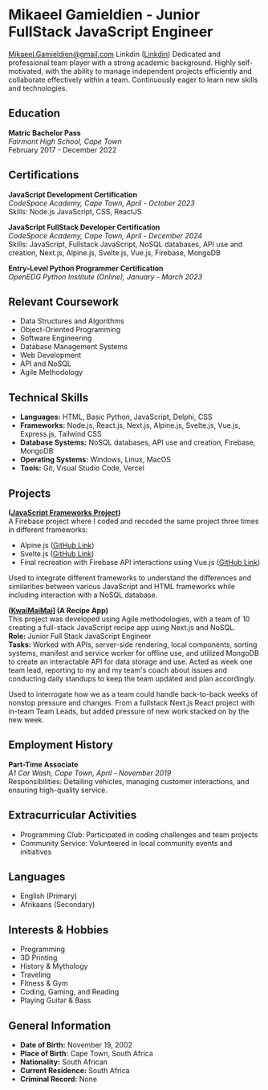 # Mikaeel Gamieldien - Junior FullStack JavaScript Engineer
Mikaeel.Gamieldien@gmail.com
Linkdin ([Linkdin](https://www.linkedin.com/in/mikaeel-gamieldien-352903275/))
Dedicated and professional team player with a strong academic background. Highly self-motivated, with the ability to manage independent projects efficiently and collaborate effectively within a team. Continuously eager to learn new skills and technologies.

## Education
**Matric Bachelor Pass**  
*Fairmont High School, Cape Town*  
February 2017 - December 2022

## Certifications
**JavaScript Development Certification**  
*CodeSpace Academy, Cape Town, April - October 2023*  
Skills: Node.js JavaScript, CSS, ReactJS

**JavaScript FullStack Developer Certification**  
*CodeSpace Academy, Cape Town, April - December 2024*  
Skills: JavaScript, Fullstack JavaScript, NoSQL databases, API use and creation, Next.js, Alpine.js, Svelte.js, Vue.js, Firebase, MongoDB

**Entry-Level Python Programmer Certification**  
*OpenEDG Python Institute (Online), January - March 2023*

## Relevant Coursework
- Data Structures and Algorithms
- Object-Oriented Programming
- Software Engineering
- Database Management Systems
- Web Development
- API and NoSQL
- Agile Methodology

## Technical Skills
- **Languages:** HTML, Basic Python, JavaScript, Delphi, CSS
- **Frameworks:** Node.js, React.js, Next.js, Alpine.js, Svelte.js, Vue.js, Express.js, Tailwind CSS
- **Database Systems:** NoSQL databases, API use and creation, Firebase, MongoDB
- **Operating Systems:** Windows, Linux, MacOS
- **Tools:** Git, Visual Studio Code, Vercel

## Projects
**([JavaScript Frameworks Project](https://module-5-mikgam-156-jse-2407-d-mikaeel-ga-k0brakhan33s-projects.vercel.app/#/products))**  
A Firebase project where I coded and recoded the same project three times in different frameworks:  
- Alpine.js ([GitHub Link](https://github.com/K0BraKhan33/Module_2_MIKGAM156_JSE2407_D_Mikaeel-Gamieldien_JSF01))
- Svelte.js ([GitHub Link](https://github.com/K0BraKhan33/Module_3_MIKGAM156_JSE2407_D_Mikaeel-Gamieldien_JSF02))
- Final recreation with Firebase API interactions using Vue.js ([GitHub Link](https://github.com/K0BraKhan33/Module_5_MIKGAM156_JSE2407_D_Mikaeel-Gamieldien_JSF04_CapStone))

Used to integrate different frameworks to understand the differences and similarities between various JavaScript and HTML frameworks while including interaction with a NoSQL database.

**([KwaiMaiMai](https://kwamaimai.vercel.app/)] (A Recipe App)**  
This project was developed using Agile methodologies, with a team of 10 creating a full-stack JavaScript recipe app using Next.js and NoSQL.  
**Role:** Junior Full Stack JavaScript Engineer  
**Tasks:** Worked with APIs, server-side rendering, local components, sorting systems, manifest and service worker for offline use, and utilized MongoDB to create an interactable API for data storage and use. Acted as week one team lead, reporting to my and my team's coach about issues and conducting daily standups to keep the team updated and plan accordingly.

Used to interrogate how we as a team could handle back-to-back weeks of nonstop pressure and changes. From a fullstack Next.js React project with in-team Team Leads, but added pressure of new work stacked on by the new week.

## Employment History
**Part-Time Associate**  
*A1 Car Wash, Cape Town, April - November 2019*  
Responsibilities: Detailing vehicles, managing customer interactions, and ensuring high-quality service.

## Extracurricular Activities
- Programming Club: Participated in coding challenges and team projects
- Community Service: Volunteered in local community events and initiatives

## Languages
- English (Primary)
- Afrikaans (Secondary)

## Interests & Hobbies
- Programming
- 3D Printing
- History & Mythology
- Traveling
- Fitness & Gym
- Coding, Gaming, and Reading
- Playing Guitar & Bass

## General Information
- **Date of Birth:** November 19, 2002
- **Place of Birth:** Cape Town, South Africa
- **Nationality:** South African
- **Current Residence:** South Africa
- **Criminal Record:** None
